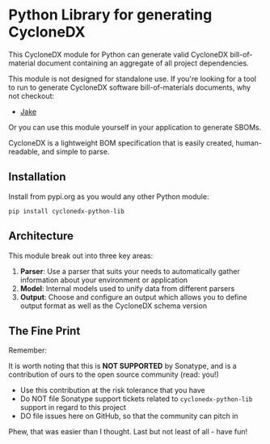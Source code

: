 # Python Library for generating CycloneDX

This CycloneDX module for Python can generate valid CycloneDX bill-of-material document containing an aggregate of all 
project dependencies.

This module is not designed for standalone use. If you're looking for a tool to run to generate CycloneDX
software bill-of-materials documents, why not checkout:
- [Jake](https://github.com/sonatype-nexus-community/jake)

Or you can use this module yourself in your application to generate SBOMs.

CycloneDX is a lightweight BOM specification that is easily created, human-readable, and simple to parse.

## Installation

Install from pypi.org as you would any other Python module:

```
pip install cyclonedx-python-lib
```

## Architecture

This module break out into three key areas:
1. **Parser**: Use a parser that suits your needs to automatically gather information
   about your environment or application
2. **Model**: Internal models used to unify data from different parsers
3. **Output**: Choose and configure an output which allows you to define output format as well
   as the CycloneDX schema version

## The Fine Print

Remember:

It is worth noting that this is **NOT SUPPORTED** by Sonatype, and is a contribution of ours
to the open source community (read: you!)

* Use this contribution at the risk tolerance that you have
* Do NOT file Sonatype support tickets related to `cyclonedx-python-lib` support in regard to this project
* DO file issues here on GitHub, so that the community can pitch in

Phew, that was easier than I thought. Last but not least of all - have fun!

